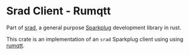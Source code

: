 # Srad Client - Rumqtt

Part of [srad](https://crates.io/crates/srad), a general purpose [Sparkplug](https://sparkplug.eclipse.org/) development library in rust.

This crate is an implementation of an `srad` Sparkplug client using using [rumqtt](https://github.com/bytebeamio/rumqtt).
